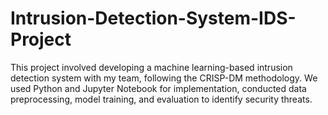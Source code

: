 # Intrusion-Detection-System-IDS-Project
This project involved developing a machine learning-based intrusion detection system with my team, following the CRISP-DM methodology. We used Python and Jupyter Notebook for implementation, conducted data preprocessing, model training, and evaluation to identify security threats.
